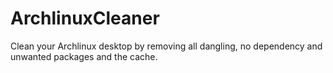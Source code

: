 # ArchlinuxCleaner
Clean your Archlinux desktop by removing all dangling, no dependency and unwanted packages and the cache.
